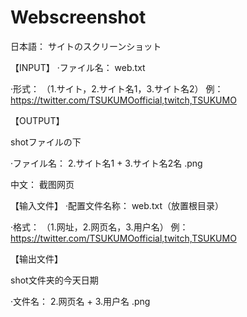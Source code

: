 # Webscreenshot
日本語：
サイトのスクリーンショット


【INPUT】
·ファイル名：
web.txt

·形式：
（1.サイト，2.サイト名1，3.サイト名2）
例：
https://twitter.com/TSUKUMOofficial,twitch,TSUKUMO

【OUTPUT】

shotファイルの下

·ファイル名：
2.サイト名1 + 3.サイト名2名 .png


中文：
截图网页


【输入文件】
·配置文件名称：
web.txt（放置根目录）

·格式：
（1.网址，2.网页名，3.用户名）
例：
https://twitter.com/TSUKUMOofficial,twitch,TSUKUMO

【输出文件】

shot文件夹的今天日期

·文件名：
2.网页名 + 3.用户名 .png


